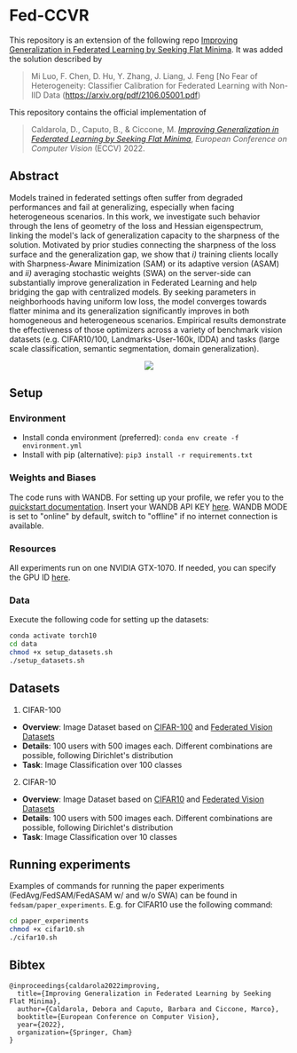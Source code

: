 # Fed-CCVR

This repository is an extension of the following repo [Improving Generalization in Federated Learning by Seeking Flat Minima](https://github.com/debcaldarola/fedsam). It was added the solution described by
> Mi Luo, F. Chen, D. Hu, Y. Zhang, J. Liang, J. Feng [No Fear of Heterogeneity: Classifier Calibration for Federated Learning with Non-IID Data (https://arxiv.org/pdf/2106.05001.pdf)

This repository contains the official implementation of
> Caldarola, D., Caputo, B., & Ciccone, M. [_Improving Generalization in Federated Learning by Seeking Flat Minima_](https://arxiv.org/abs/2203.11834), _European Conference on Computer Vision_ (ECCV) 2022.

## Abstract
Models trained in federated settings often suffer from degraded performances and fail at generalizing, especially
when facing heterogeneous scenarios. In this work, we investigate such behavior through the lens of geometry of the loss
and Hessian eigenspectrum, linking the model's lack of generalization capacity to the sharpness of the solution.
Motivated by prior studies connecting the sharpness of the loss surface and the generalization gap, we show that _i)_
training clients locally with Sharpness-Aware Minimization (SAM) or its adaptive version (ASAM) and _ii)_
averaging stochastic weights (SWA) on the server-side can substantially improve generalization in Federated Learning
and help bridging the gap with centralized models.
By seeking parameters in neighborhoods having uniform low loss, the model converges towards flatter minima and its
generalization significantly improves in both homogeneous and heterogeneous scenarios. Empirical results demonstrate the
effectiveness of those optimizers across a variety of benchmark vision datasets (e.g. CIFAR10/100, Landmarks-User-160k,
IDDA) and tasks (large scale classification, semantic segmentation, domain generalization).

<p align="center">
 <img src="loss_landscapes/loss_landscapes_fig1.png">
</p>


## Setup
### Environment
- Install conda environment (preferred): ```conda env create -f environment.yml```
- Install with pip (alternative): ```pip3 install -r requirements.txt```

### Weights and Biases
The code runs with WANDB. For setting up your profile, we refer you to the [quickstart documentation](https://docs.wandb.ai/quickstart). Insert your WANDB API KEY [here](https://github.com/debcaldarola/fedsam/blob/master/models/main.py#L24). WANDB MODE is set to "online" by default, switch to "offline" if no internet connection is available.

### Resources
All experiments run on one NVIDIA GTX-1070. If needed, you can specify the GPU ID [here](https://github.com/debcaldarola/fedsam/blob/master/models/main.py#L8).

### Data
Execute the following code for setting up the datasets:
```bash
conda activate torch10
cd data
chmod +x setup_datasets.sh
./setup_datasets.sh
```

## Datasets

1. CIFAR-100
  * **Overview**: Image Dataset based on [CIFAR-100](https://www.cs.toronto.edu/~kriz/cifar.html) and [Federated Vision Datasets](https://github.com/google-research/google-research/tree/master/federated_vision_datasets)
  * **Details**: 100 users with 500 images each. Different combinations are possible, following Dirichlet's distribution
  * **Task**: Image Classification over 100 classes

2. CIFAR-10
  * **Overview**: Image Dataset based on [CIFAR10](https://www.cs.toronto.edu/~kriz/cifar.html) and [Federated Vision Datasets](https://github.com/google-research/google-research/tree/master/federated_vision_datasets)
  * **Details**: 100 users with 500 images each. Different combinations are possible, following Dirichlet's distribution
  * **Task**: Image Classification over 10 classes


## Running experiments
Examples of commands for running the paper experiments (FedAvg/FedSAM/FedASAM w/ and w/o SWA) can be found in ```fedsam/paper_experiments```.
E.g. for CIFAR10 use the following command:
```bash
cd paper_experiments
chmod +x cifar10.sh
./cifar10.sh
```

## Bibtex
```text
@inproceedings{caldarola2022improving,
  title={Improving Generalization in Federated Learning by Seeking Flat Minima},
  author={Caldarola, Debora and Caputo, Barbara and Ciccone, Marco},
  booktitle={European Conference on Computer Vision},
  year={2022},
  organization={Springer, Cham}
}
```
